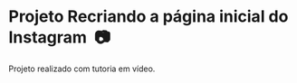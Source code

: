# Projeto Recriando a página inicial do Instagram ​ :camera:



Projeto realizado com tutoria em vídeo.